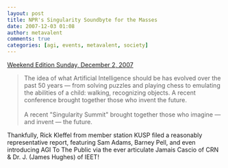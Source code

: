 ```yaml
---
layout: post
title: NPR's Singularity Soundbyte for the Masses
date: 2007-12-03 01:08
author: metavalent
comments: true
categories: [agi, events, metavalent, society]
---
```

<a href="https://www.npr.org/templates/story/story.php?storyId=16816185&amp;sc=emaf">Weekend Edition Sunday, December 2, 2007</a><blockquote>The idea of what Artificial Intelligence should be has evolved over the past 50 years — from solving puzzles and playing chess to emulating the abilities of a child: walking, recognizing objects. A recent conference brought together those who invent the future.<br /><br />A recent "Singularity Summit" brought together those who imagine — and invent — the future.<br /></blockquote>Thankfully, Rick Kleffel from member station KUSP filed a reasonably representative report, featuring Sam Adams, Barney Pell,  and even introducing AGI To The Public via the ever articulate Jamais Cascio of CRN &amp; Dr. J. (James Hughes) of IEET!
